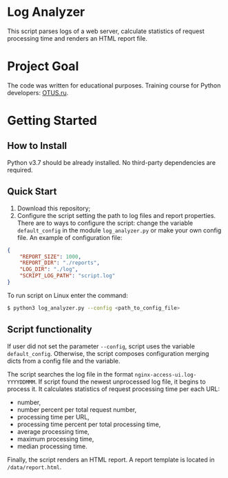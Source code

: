 # Log Analyzer

This script parses logs of a web server, calculate statistics of request 
processing time and renders an HTML report file.

# Project Goal
The code was written for educational purposes. 
Training course for Python developers: [OTUS.ru](https://otus.ru/lessons/razrabotchik-python/).

# Getting Started
 
## How to Install
Python v3.7 should be already installed. No third-party dependencies are required.

## Quick Start 
1. Download this repository;
2. Configure the script setting the path to log files and report properties.
There are to ways to configure the script: change the variable `default_config` 
in the module `log_analyzer.py` or make your own config file.
An example of configuration file:
```json
{
    "REPORT_SIZE": 1000,
    "REPORT_DIR": "./reports",
    "LOG_DIR": "./log",
    "SCRIPT_LOG_PATH": "script.log"
}
```

To run script on Linux enter the command:
```bash
$ python3 log_analyzer.py --config <path_to_config_file>
```

## Script functionality
If user did not set the parameter `--config`, script uses the variable 
`default_config`. Otherwise, the script composes configuration merging
dicts from a config file and the variable. 

The script searches the log file in the format `nginx-access-ui.log-YYYYDDMMM`.
If script found the newest unprocessed log file, it begins to process it.
It calculates statistics of request processing time per each URL: 
+ number,
+ number percent per total request number, 
+ processing time per URL,
+ processing time percent per total processing time, 
+ average processing time,
+ maximum processing time, 
+ median processing time.

Finally, the script renders an HTML report. A report template is located in
`/data/report.html`.